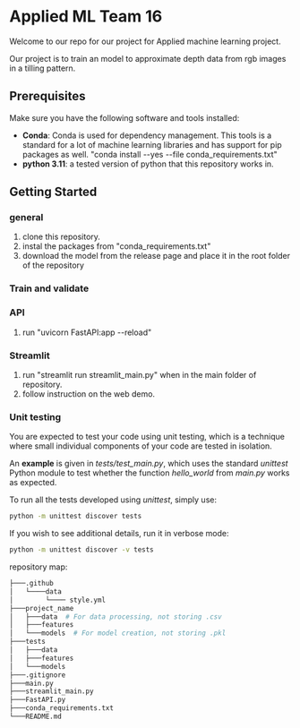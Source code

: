 # Applied ML Team 16

Welcome to our repo for our project for Applied machine learning project.

Our project is to train an model to approximate depth data from rgb images in a tilling pattern.

## Prerequisites
Make sure you have the following software and tools installed:

- **Conda**: Conda is used for dependency management. This tools is a standard for a lot of machine learning libraries and has support for pip packages as well. "conda install --yes --file conda_requirements.txt"
- **python 3.11**: a tested version of python that this repository works in.

## Getting Started
### general
1. clone this repository.
2. instal the packages from "conda_requirements.txt"
3. download the model from the release page and place it in the root folder of the repository

### Train and validate

### API
1. run "uvicorn FastAPI:app --reload"

### Streamlit
1. run "streamlit run streamlit_main.py" when in the main folder of repository.
2. follow instruction on the web demo.

### Unit testing
You are expected to test your code using unit testing, which is a technique where small individual components of your code are tested in isolation.

An **example** is given in _tests/test_main.py_, which uses the standard _unittest_ Python module to test whether the function _hello_world_ from _main.py_ works as expected.

To run all the tests developed using _unittest_, simply use:
```bash
python -m unittest discover tests
```
If you wish to see additional details, run it in verbose mode:
```bash
python -m unittest discover -v tests
```

repository map:
```bash
├───.github
│   └────data
│        └──── style.yml
├───project_name
│   ├───data  # For data processing, not storing .csv
│   ├───features
│   └───models  # For model creation, not storing .pkl
├───tests
│   ├───data
│   ├───features
│   └───models
├───.gitignore
├───main.py
├───streamlit_main.py
├───FastAPI.py
├───conda_requirements.txt
└───README.md
```